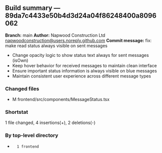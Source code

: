 ## Build summary — 89da7c4433e50b4d3d24a04f86248400a8096062

**Branch:** main
**Author:** Napwood Construction Ltd <napwoodconstruction@users.noreply.github.com>
**Commit message:** fix: make read status always visible on sent messages

- Change opacity logic to show status text always for sent messages (isOwn)
- Keep hover behavior for received messages to maintain clean interface
- Ensure important status information is always visible on blue messages
- Maintain consistent user experience across different message types

### Changed files
 - M	frontend/src/components/MessageStatus.tsx

### Shortstat
 1 file changed, 4 insertions(+), 2 deletions(-)

### By top-level directory
 -       1 frontend
